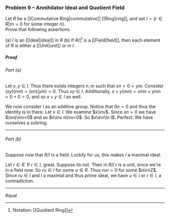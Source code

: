 ### Problem 9 – Annihilator Ideal and Quotient Field
Let $R$ be a [[Commutative Ring|commutative]] [[Ring|ring]], and set $I = \{r ∈ R | rn = 0 \text{ for some integer } n\}$.  
Prove that following assertions.

(a) $I$ is an [[Ideal|ideal]] in $R$
(b) If $R/I$[^1] is a [[Field|field]], then each element of $R$ is either a [[Unit|unit]] or in $I$.

##### *Proof.*
###### Part (a) 
Let $x,y\in I$. Thus there exists integers $n,m$ such that $xn=0=ym$. Consider $(xy)(nm)=(xn)(ym)=0$. Thus $xy\in I$. Additionally, $x+y(mn)=xmn+ymn=0+0=0$, and so $x+y\in I$ as well.

We now consider $I$ as an additive group. Notice that $0n=0$ and thus the identity is in there. Let $x\in I$. We examine $x\inv$. Since $xn=0$ we have $(xn)\inv=0$ and so $x\inv n\inv=0$. So $x\inv\in I$. Perfect. We have ourselves a subring.
***
###### Part (b) 
Suppose now that $R/I$ is a field. Luckily for us, this makes $I$ a maximal ideal. 

Let $r\in R$. If $r\in I$, great. Suppose its not. Then in $R/I$ $r$ is a unit, since we're in a field now. So $ru\in I$ for some $u\in R$. Thus $run=0$ for some $n\in\Z$. Since $ru\in I$ and $I$ a maximal and thus prime ideal, we have $u\in I$ or $r\in I$, a contradiction. 
***
#qual

[^1]: Notation: [[Quotient Ring]]